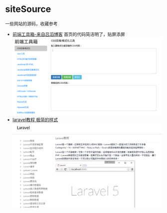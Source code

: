 # siteSource
一些网站的源码，收藏参考

- [前端工具箱-来自吕滔博客](/front-tool-box) 首页的代码简洁明了，贴屏添屏
![前端工具箱](/screenshot/front-tool-box.png)
- [laravel教程 极简的样式](/laravel/html)
![laravel教程](/screenshot/laravel-course.png)
